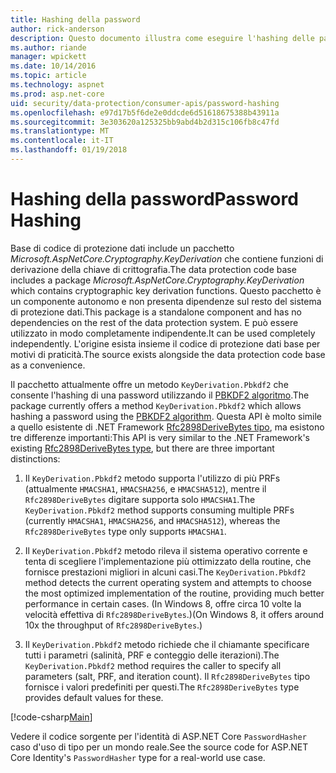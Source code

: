 ```yaml
---
title: Hashing della password
author: rick-anderson
description: Questo documento illustra come eseguire l'hashing delle password mediante le API di protezione dati ASP.NET Core.
ms.author: riande
manager: wpickett
ms.date: 10/14/2016
ms.topic: article
ms.technology: aspnet
ms.prod: asp.net-core
uid: security/data-protection/consumer-apis/password-hashing
ms.openlocfilehash: e97d17b5f6de2e0ddcde6d51618675388b43911a
ms.sourcegitcommit: 3e303620a125325bb9abd4b2d315c106fb8c47fd
ms.translationtype: MT
ms.contentlocale: it-IT
ms.lasthandoff: 01/19/2018
---
```

# <a name="password-hashing"></a><span data-ttu-id="80c7f-103">Hashing della password</span><span class="sxs-lookup"><span data-stu-id="80c7f-103">Password Hashing</span></span>

<span data-ttu-id="80c7f-104">Base di codice di protezione dati include un pacchetto *Microsoft.AspNetCore.Cryptography.KeyDerivation* che contiene funzioni di derivazione della chiave di crittografia.</span><span class="sxs-lookup"><span data-stu-id="80c7f-104">The data protection code base includes a package *Microsoft.AspNetCore.Cryptography.KeyDerivation* which contains cryptographic key derivation functions.</span></span> <span data-ttu-id="80c7f-105">Questo pacchetto è un componente autonomo e non presenta dipendenze sul resto del sistema di protezione dati.</span><span class="sxs-lookup"><span data-stu-id="80c7f-105">This package is a standalone component and has no dependencies on the rest of the data protection system.</span></span> <span data-ttu-id="80c7f-106">E può essere utilizzato in modo completamente indipendente.</span><span class="sxs-lookup"><span data-stu-id="80c7f-106">It can be used completely independently.</span></span> <span data-ttu-id="80c7f-107">L'origine esista insieme il codice di protezione dati base per motivi di praticità.</span><span class="sxs-lookup"><span data-stu-id="80c7f-107">The source exists alongside the data protection code base as a convenience.</span></span>

<span data-ttu-id="80c7f-108">Il pacchetto attualmente offre un metodo `KeyDerivation.Pbkdf2` che consente l'hashing di una password utilizzando il [PBKDF2 algoritmo](https://tools.ietf.org/html/rfc2898#section-5.2).</span><span class="sxs-lookup"><span data-stu-id="80c7f-108">The package currently offers a method `KeyDerivation.Pbkdf2` which allows hashing a password using the [PBKDF2 algorithm](https://tools.ietf.org/html/rfc2898#section-5.2).</span></span> <span data-ttu-id="80c7f-109">Questa API è molto simile a quello esistente di .NET Framework [Rfc2898DeriveBytes tipo](https://docs.microsoft.com/dotnet/api/system.security.cryptography.rfc2898derivebytes), ma esistono tre differenze importanti:</span><span class="sxs-lookup"><span data-stu-id="80c7f-109">This API is very similar to the .NET Framework's existing [Rfc2898DeriveBytes type](https://docs.microsoft.com/dotnet/api/system.security.cryptography.rfc2898derivebytes), but there are three important distinctions:</span></span>

1. <span data-ttu-id="80c7f-110">Il `KeyDerivation.Pbkdf2` metodo supporta l'utilizzo di più PRFs (attualmente `HMACSHA1`, `HMACSHA256`, e `HMACSHA512`), mentre il `Rfc2898DeriveBytes` digitare supporta solo `HMACSHA1`.</span><span class="sxs-lookup"><span data-stu-id="80c7f-110">The `KeyDerivation.Pbkdf2` method supports consuming multiple PRFs (currently `HMACSHA1`, `HMACSHA256`, and `HMACSHA512`), whereas the `Rfc2898DeriveBytes` type only supports `HMACSHA1`.</span></span>

2. <span data-ttu-id="80c7f-111">Il `KeyDerivation.Pbkdf2` metodo rileva il sistema operativo corrente e tenta di scegliere l'implementazione più ottimizzato della routine, che fornisce prestazioni migliori in alcuni casi.</span><span class="sxs-lookup"><span data-stu-id="80c7f-111">The `KeyDerivation.Pbkdf2` method detects the current operating system and attempts to choose the most optimized implementation of the routine, providing much better performance in certain cases.</span></span> <span data-ttu-id="80c7f-112">(In Windows 8, offre circa 10 volte la velocità effettiva di `Rfc2898DeriveBytes`.)</span><span class="sxs-lookup"><span data-stu-id="80c7f-112">(On Windows 8, it offers around 10x the throughput of `Rfc2898DeriveBytes`.)</span></span>

3. <span data-ttu-id="80c7f-113">Il `KeyDerivation.Pbkdf2` metodo richiede che il chiamante specificare tutti i parametri (salinità, PRF e conteggio delle iterazioni).</span><span class="sxs-lookup"><span data-stu-id="80c7f-113">The `KeyDerivation.Pbkdf2` method requires the caller to specify all parameters (salt, PRF, and iteration count).</span></span> <span data-ttu-id="80c7f-114">Il `Rfc2898DeriveBytes` tipo fornisce i valori predefiniti per questi.</span><span class="sxs-lookup"><span data-stu-id="80c7f-114">The `Rfc2898DeriveBytes` type provides default values for these.</span></span>

[!code-csharp[Main](password-hashing/samples/passwordhasher.cs)]

<span data-ttu-id="80c7f-115">Vedere il codice sorgente per l'identità di ASP.NET Core `PasswordHasher` caso d'uso di tipo per un mondo reale.</span><span class="sxs-lookup"><span data-stu-id="80c7f-115">See the source code for ASP.NET Core Identity's `PasswordHasher` type for a real-world use case.</span></span>
